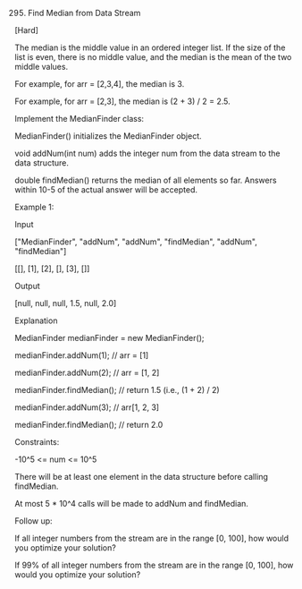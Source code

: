295. Find Median from Data Stream

[Hard]

The median is the middle value in an ordered integer list. If the size of the list is even, there is no middle value, and the median is the mean of the two middle values.

For example, for arr = [2,3,4], the median is 3.

For example, for arr = [2,3], the median is (2 + 3) / 2 = 2.5.

Implement the MedianFinder class:

MedianFinder() initializes the MedianFinder object.

void addNum(int num) adds the integer num from the data stream to the data structure.

double findMedian() returns the median of all elements so far. Answers within 10-5 of the actual answer will be accepted.
 

Example 1:

Input

["MedianFinder", "addNum", "addNum", "findMedian", "addNum", "findMedian"]

[[], [1], [2], [], [3], []]

Output

[null, null, null, 1.5, null, 2.0]

Explanation

MedianFinder medianFinder = new MedianFinder();

medianFinder.addNum(1);    // arr = [1]

medianFinder.addNum(2);    // arr = [1, 2]

medianFinder.findMedian(); // return 1.5 (i.e., (1 + 2) / 2)

medianFinder.addNum(3);    // arr[1, 2, 3]

medianFinder.findMedian(); // return 2.0
 

Constraints:

-10^5 <= num <= 10^5

There will be at least one element in the data structure before calling findMedian.

At most 5 * 10^4 calls will be made to addNum and findMedian.
 

Follow up:

If all integer numbers from the stream are in the range [0, 100], how would you optimize your solution?

If 99% of all integer numbers from the stream are in the range [0, 100], how would you optimize your solution?